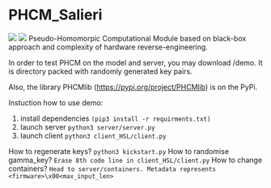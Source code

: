 # PHCM_Salieri
![](https://img.shields.io/pypi/l/PHCMlib) ![](https://img.shields.io/pypi/pyversions/PHCMlib)
Pseudo-Homomorpic Computational Module based on black-box approach and complexity of hardware reverse-engineering.

In order to test PHCM on the model and server, you may download /demo. It is directory packed with randomly generated key pairs.

Also, the library PHCMlib (https://pypi.org/project/PHCMlib) is on the PyPi.

Instuction how to use demo:
1. install dependencies `(pip3 install -r requirments.txt)`
2. launch server `python3 server/server.py`
3. launch client `python3 client_HSL/client.py`

How to regenerate keys? `python3 kickstart.py`
How to randomise gamma_key? `Erase 8th code line in client_HSL/client.py`
How to change containers? `Head to server/containers. Metadata represents <firmware>\x00<max_input_len>`

